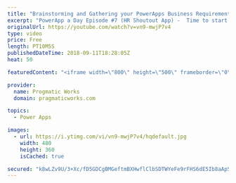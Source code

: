 ```yaml
---
title: "Brainstorming and Gathering your PowerApps Business Requirements"
excerpt: "PowerApp a Day Episode #7 (HR Shoutout App) -  Time to start up a new PowerApps application. In this live session, you'll watch a real brainstorming session while we build the application on the whiteboard and in mockup software Balsamiq.  Power App and Power Platform Training : https://pragmaticworks.com/training/on-demand-training"
originalUrl: https://youtube.com/watch?v=vn9-mwjP7v4
type: video
price: Free
length: PT10M5S
publishedDateTime: 2018-09-11T18:28:05Z
heat: 50

featuredContent: "<iframe width=\"800\" height=\"500\" frameborder=\"0\" src=\"https://www.youtube.com/embed/vn9-mwjP7v4\" allow=\"accelerometer; autoplay; encrypted-media; gyroscope; picture-in-picture\" allowfullscreen></iframe>"

provider:
  name: Progmatic Works
  domain: pragmaticworks.com

topics:
  - Power Apps

images:
  - url: https://i.ytimg.com/vi/vn9-mwjP7v4/hqdefault.jpg
    width: 480
    height: 360
    isCached: true

secured: "k8wLZv9U/3+Xc/fD5GDCgBMGeftmBXHwflClbSDTWYeFe9rFHS6dE5Ib8aApS2RAC2jJ1r8dpfLiKokPY4ybimovhQJSbGqrxItjopR6JksAq6UjfnY9McNdF3fUgz1ACpLQKzaa5s+H7gEGeCAP/aZQBJCUaAFXsA5aeq6Ee9U1IMCKgZjZbKTqasll+ExJifpkTr6goitxhne99YwQNyF6K9H05j+QiGm8IbalTRs0izcJK/hBhuDaYoUJqyDvxRVTBhwcaAQORM4tz69od8uPz5zzVHisUAKMxkxPNBk/A+TM/0dW4N7SnRUPonBAB3asapYX97hu0dnQnpzw4STUMIhbupO3HdLa8bFEWq1lPvvWu6z9VAOKINy6ugsUPN/BE2nY9MROpEEhyb+4sGub5DqO7DDIiO4UcTf2/xA=;fE0PJJFXgWnyqUADaHU7bg=="
---
```


